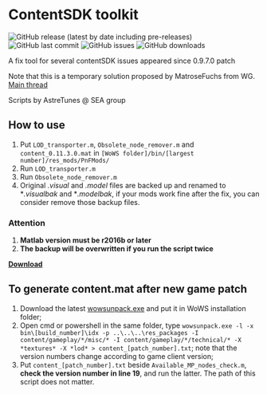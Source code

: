# ContentSDK toolkit

![GitHub release (latest by date including pre-releases)](https://img.shields.io/github/v/release/SEA-group/ContentSDK-0.9.7-fix-tools?include_prereleases)
![GitHub last commit](https://img.shields.io/github/last-commit/SEA-group/ContentSDK-0.9.7-fix-tools)
![GitHub issues](https://img.shields.io/github/issues-raw/SEA-group/ContentSDK-0.9.7-fix-tools)
![GitHub downloads](https://img.shields.io/github/downloads/SEA-group/ContentSDK-0.9.7-fix-tools/total)

A fix tool for several contentSDK issues appeared since 0.9.7.0 patch

Note that this is a temporary solution proposed by MatroseFuchs from WG. [Main thread](https://forum.worldofwarships.eu/topic/140165-primitive-group-issue)

Scripts by AstreTunes @ SEA group

## How to use
1. Put `LOD_transporter.m`, `Obsolete_node_remover.m` and `content_0.11.3.0.mat` in `[WoWS folder]/bin/[largest number]/res_mods/PnFMods/`
2. Run `LOD_transporter.m`
3. Run `Obsolete_node_remover.m`
4. Original *.visual* and *.model* files are backed up and renamed to **.visualbak* and **.modelbak*, if your mods work fine after the fix, you can consider remove those backup files.

### Attention
1. **Matlab version must be r2016b or later**
2. **The backup will be overwritten if you run the script twice**

**[Download](https://github.com/SEA-group/ContentSDK-0.9.7-fix-tools/releases/download/0.11.3.0/ContentSDK_fix_0.11.3.0.zip)**

## To generate content.mat after new game patch
1. Download the latest [wowsunpack.exe](https://forum.worldofwarships.eu/topic/113847-all-wows-unpack-tool-unpack-game-client-resources/) and put it in WoWS installation folder;
2. Open cmd or powershell in the same folder, type `wowsunpack.exe -l -x bin\[build_number]\idx -p ..\..\..\res_packages -I content/gameplay/*/misc/* -I content/gameplay/*/technical/* -X *textures* -X *lod* > content_[patch_number].txt`; note that the version numbers change according to game client version;
3. Put `content_[patch_number].txt` beside `Available_MP_nodes_check.m`, **check the version number in line 19**, and run the latter. The path of this script does not matter.
